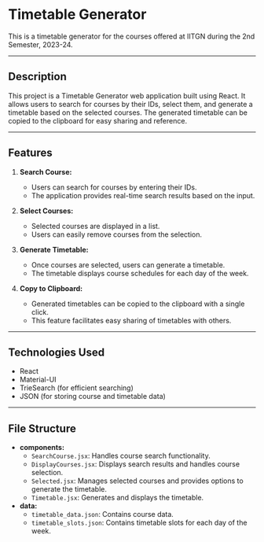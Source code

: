 # Timetable Generator

This is a timetable generator for the courses offered at IITGN during the 2nd Semester, 2023-24.

---

## Description

This project is a Timetable Generator web application built using React. It allows users to search for courses by their IDs, select them, and generate a timetable based on the selected courses. The generated timetable can be copied to the clipboard for easy sharing and reference.

---

## Features

1. **Search Course:**

   - Users can search for courses by entering their IDs.
   - The application provides real-time search results based on the input.

2. **Select Courses:**

   - Selected courses are displayed in a list.
   - Users can easily remove courses from the selection.

3. **Generate Timetable:**

   - Once courses are selected, users can generate a timetable.
   - The timetable displays course schedules for each day of the week.

4. **Copy to Clipboard:**
   - Generated timetables can be copied to the clipboard with a single click.
   - This feature facilitates easy sharing of timetables with others.

---

## Technologies Used

- React
- Material-UI
- TrieSearch (for efficient searching)
- JSON (for storing course and timetable data)

---

## File Structure

- **components:**
  - `SearchCourse.jsx`: Handles course search functionality.
  - `DisplayCourses.jsx`: Displays search results and handles course selection.
  - `Selected.jsx`: Manages selected courses and provides options to generate the timetable.
  - `Timetable.jsx`: Generates and displays the timetable.
- **data:**
  - `timetable_data.json`: Contains course data.
  - `timetable_slots.json`: Contains timetable slots for each day of the week.

